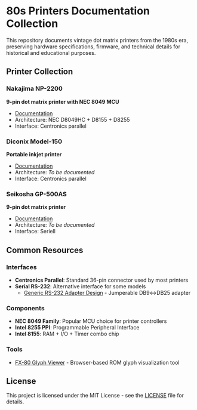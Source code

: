 # 80s Printers Documentation Collection

This repository documents vintage dot matrix printers from the 1980s era, preserving hardware specifications, firmware, and technical details for historical and educational purposes.

## Printer Collection

### Nakajima NP-2200
**9-pin dot matrix printer with NEC 8049 MCU**
- [Documentation](printers/nakajima-np-2200/)
- Architecture: NEC D8049HC + D8155 + D8255
- Interface: Centronics parallel

### Diconix Model-150
**Portable inkjet printer**
- [Documentation](printers/diconix-model-150/)
- Architecture: *To be documented*
- Interface: Centronics parallel

### Seikosha GP-500AS
**9-pin dot matrix printer**
- [Documentation](printers/seikosha-gp-500as/)
- Architecture: *To be documented*
- Interface: Seriell

## Common Resources

### Interfaces
- **Centronics Parallel**: Standard 36-pin connector used by most printers
- **Serial RS-232**: Alternative interface for some models
  - [Generic RS-232 Adapter Design](common/interfaces/RS232_Adapter_Layout.md) - Jumperable DB9↔DB25 adapter

### Components
- **NEC 8049 Family**: Popular MCU choice for printer controllers
- **Intel 8255 PPI**: Programmable Peripheral Interface
- **Intel 8155**: RAM + I/O + Timer combo chip

### Tools
- [FX-80 Glyph Viewer](tools/fx80-viewer.html) - Browser-based ROM glyph visualization tool

## License

This project is licensed under the MIT License - see the [LICENSE](LICENSE) file for details.
